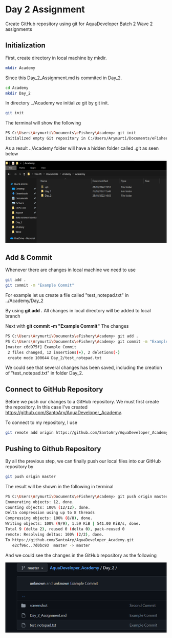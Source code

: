 # Day 2 Assignment
Create GitHub repository using git for AquaDeveloper Batch 2 Wave 2 assignments

## Initialization
First, create directory in local machine by mkdir.

```bash
mkdir Academy
```

Since this Day_2_Assignment.md is commited in Day_2.

```bash
cd Academy
mkdir Day_2
```
In directory ../Academy we initialize git by git init.

```bash
git init
```
The terminal will show the following

```bash
PS C:\Users\Arymurti\Documents\eFishery\Academy> git init
Initialized empty Git repository in C:/Users/Arymurti/Documents/eFishery/Academy/.git/
```

As a result ../Academy folder will have a hidden folder called .git as seen below

![alt text](screenshot/git_init.png "git init succesful")

## Add & Commit
Whenever there are changes in local machine we need to use

```bash
git add .
git commit -m "Example Commit"
```
For example let us create a file called "test_notepad.txt" in ../Academy/Day_2 

By using **git add .** All changes in local directory will be added to local branch 

Next with **git commit -m "Example Commit"** The changes

```bash
PS C:\Users\Arymurti\Documents\eFishery\Academy> git add .
PS C:\Users\Arymurti\Documents\eFishery\Academy> git commit -m "Example Commit"
[master c6d975f] Example Commit
 2 files changed, 12 insertions(+), 2 deletions(-)
 create mode 100644 Day_2/test_notepad.txt   
```
We could see that several changes has been saved, including the creation of "test_notepad.txt" in folder Day_2.

## Connect to GitHub Repository

Before we push our changes to a GitHub repository. We must first create the repository. In this case I've created https://github.com/SantoAry/AquaDeveloper_Academy.

To connect to my repository, I use

```bash
git remote add origin https://github.com/SantoAry/AquaDeveloper_Academy.git  
```

## Pushing to Github Repository

By all the previous step, we can finally push our local files into our GitHub repository by

```bash
git push origin master
```
The result will be shown in the following in terminal

```bash
PS C:\Users\Arymurti\Documents\eFishery\Academy> git push origin master
Enumerating objects: 12, done.
Counting objects: 100% (12/12), done.
Delta compression using up to 8 threads
Compressing objects: 100% (8/8), done.
Writing objects: 100% (9/9), 1.59 KiB | 541.00 KiB/s, done.
Total 9 (delta 2), reused 0 (delta 0), pack-reused 0
remote: Resolving deltas: 100% (2/2), done.
To https://github.com/SantoAry/AquaDeveloper_Academy.git
   e2cf96c..7d0bc93  master -> master
```
And we could see the changes in the GitHub repository as the following

![alt text](screenshot/test_notepad_commit.png "Push to GitHub repository succesful")